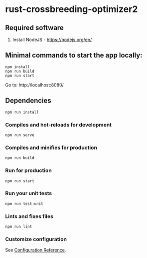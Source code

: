 # rust-crossbreeding-optimizer2

## Required software

1. Install NodeJS - https://nodejs.org/en/

## Minimal commands to start the app locally:

```
npm install
npm run build
npm run start
```

Go to: http://localhost:8080/

## Dependencies

```
npm run install
```

### Compiles and hot-reloads for development

```
npm run serve
```

### Compiles and minifies for production

```
npm run build
```

### Run for production

```
npm run start
```

### Run your unit tests

```
npm run test:unit
```

### Lints and fixes files

```
npm run lint
```

### Customize configuration

See [Configuration Reference](https://cli.vuejs.org/config/).
